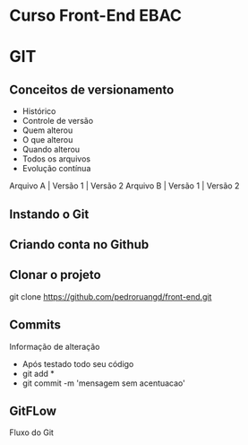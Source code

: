 # Curso Front-End EBAC

# GIT
## Conceitos de versionamento
- Histórico
- Controle de versão
- Quem alterou
- O que alterou
- Quando alterou
- Todos os arquivos
- Evolução contínua

Arquivo A | Versão 1 | Versão 2
Arquivo B | Versão 1 | Versão 2

## Instando o Git

## Criando conta no Github
## Clonar o projeto
git clone https://github.com/pedroruangd/front-end.git
## Commits
Informação de alteração
- Após testado todo seu código
- git add *
- git commit -m 'mensagem sem acentuacao'

## GitFLow
Fluxo do Git
